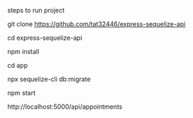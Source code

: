 steps to run project

git clone https://github.com/tat32446/express-sequelize-api

cd express-sequelize-api

npm install

cd app

npx sequelize-cli db:migrate

npm start


http://localhost:5000/api/appointments
